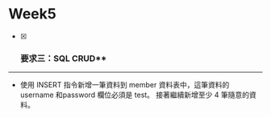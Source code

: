 # Week5

- [x] ### 要求三：SQL CRUD**
---------------------
* 使⽤ INSERT 指令新增⼀筆資料到 member 資料表中，這筆資料的 username 和password 欄位必須是 test。
  接著繼續新增⾄少 4 筆隨意的資料。
